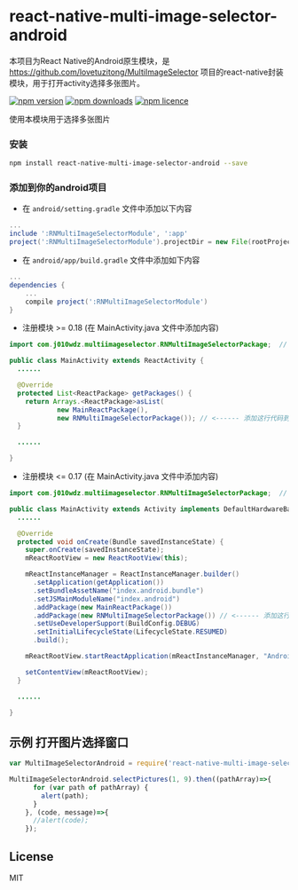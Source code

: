# react-native-multi-image-selector-android
本项目为React Native的Android原生模块，是 https://github.com/lovetuzitong/MultiImageSelector 项目的react-native封装模块，用于打开activity选择多张图片。

[![npm version](http://img.shields.io/npm/v/react-native-multi-image-selector-android.svg?style=flat-square)](https://npmjs.org/package/react-native-multi-image-selector-android "View this project on npm")
[![npm downloads](http://img.shields.io/npm/dm/react-native-multi-image-selector-android.svg?style=flat-square)](https://npmjs.org/package/react-native-multi-image-selector-android "View this project on npm")
[![npm licence](http://img.shields.io/npm/l/react-native-multi-image-selector-android.svg?style=flat-square)](https://npmjs.org/package/react-native-multi-image-selector-android "View this project on npm")


使用本模块用于选择多张图片

### 安装

```bash
npm install react-native-multi-image-selector-android --save
```

### 添加到你的android项目

* 在 `android/setting.gradle` 文件中添加以下内容

```gradle
...
include ':RNMultiImageSelectorModule', ':app'
project(':RNMultiImageSelectorModule').projectDir = new File(rootProject.projectDir, '../node_modules/react-native-multi-image-selector-android')
```

* 在 `android/app/build.gradle` 文件中添加如下内容

```gradle
...
dependencies {
    ...
    compile project(':RNMultiImageSelectorModule')
}
```

* 注册模块 >= 0.18 (在 MainActivity.java 文件中添加内容)

```java
import com.j010wdz.multiimageselector.RNMultiImageSelectorPackage;  // <--- import

public class MainActivity extends ReactActivity {
  ......

  @Override
  protected List<ReactPackage> getPackages() {
    return Arrays.<ReactPackage>asList(
            new MainReactPackage(),
            new RNMultiImageSelectorPackage()); // <------ 添加这行代码到你的MainActivity类
  }

  ......

}
```

* 注册模块 <= 0.17 (在 MainActivity.java 文件中添加内容)

```java
import com.j010wdz.multiimageselector.RNMultiImageSelectorPackage;  // <--- import

public class MainActivity extends Activity implements DefaultHardwareBackBtnHandler {
  ......

  @Override
  protected void onCreate(Bundle savedInstanceState) {
    super.onCreate(savedInstanceState);
    mReactRootView = new ReactRootView(this);

    mReactInstanceManager = ReactInstanceManager.builder()
      .setApplication(getApplication())
      .setBundleAssetName("index.android.bundle")
      .setJSMainModuleName("index.android")
      .addPackage(new MainReactPackage())
      .addPackage(new RNMultiImageSelectorPackage()) // <------ 添加这行代码到你的MainActivity类
      .setUseDeveloperSupport(BuildConfig.DEBUG)
      .setInitialLifecycleState(LifecycleState.RESUMED)
      .build();

    mReactRootView.startReactApplication(mReactInstanceManager, "AndroidRNSample", null);

    setContentView(mReactRootView);
  }

  ......

}
```

## 示例 打开图片选择窗口
```javascript
var MultiImageSelectorAndroid = require('react-native-multi-image-selector-android');

MultiImageSelectorAndroid.selectPictures(1, 9).then((pathArray)=>{
      for (var path of pathArray) {
        alert(path);
      }
    }, (code, message)=>{
      //alert(code);
    });
```

## License
MIT
